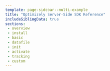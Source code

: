 ```yaml
---
template: page-sidebar--multi-example
title: "Optimizely Server-Side SDK Reference"
includeSiblingData: true
sections:
 - overview
 - install
 - basic
 - datafile
 - init
 - activate
 - tracking
 - custom
---
```

